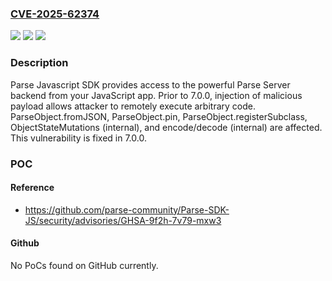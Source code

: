 ### [CVE-2025-62374](https://cve.mitre.org/cgi-bin/cvename.cgi?name=CVE-2025-62374)
![](https://img.shields.io/static/v1?label=Product&message=Parse-SDK-JS&color=blue)
![](https://img.shields.io/static/v1?label=Version&message=%3C%207.0.0-alpha.1%20&color=brightgreen)
![](https://img.shields.io/static/v1?label=Vulnerability&message=CWE-1321%3A%20Improperly%20Controlled%20Modification%20of%20Object%20Prototype%20Attributes%20('Prototype%20Pollution')&color=brightgreen)

### Description

Parse Javascript SDK provides access to the powerful Parse Server backend from your JavaScript app. Prior to 7.0.0, injection of malicious payload allows attacker to remotely execute arbitrary code.  ParseObject.fromJSON, ParseObject.pin, ParseObject.registerSubclass, ObjectStateMutations (internal), and encode/decode (internal) are affected. This vulnerability is fixed in 7.0.0.

### POC

#### Reference
- https://github.com/parse-community/Parse-SDK-JS/security/advisories/GHSA-9f2h-7v79-mxw3

#### Github
No PoCs found on GitHub currently.

